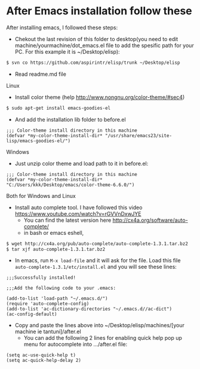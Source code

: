 After Emacs installation follow these
=================
After installing emacs, I followed these steps:
* Chekout the last revision of this folder to desktop(you need to edit machine/yourmachine/dot_emacs.el file to add the spesific path for your PC. For this example it is ~/Desktop/elisp):

```bash
$ svn co https://github.com/aspirintr/elisp/trunk ~/Desktop/elisp
```

* Read readme.md file

Linux
* Install color theme (help http://www.nongnu.org/color-theme/#sec4)
```bash
$ sudo apt-get install emacs-goodies-el
```
  * And add the installation lib folder to before.el
```elisp
;;; Color-theme install directory in this machine
(defvar *my-color-theme-install-dir* "/usr/share/emacs23/site-lisp/emacs-goodies-el/")
```

Windows
* Just unzip color theme and load path to it in before.el:
```elisp
;;; Color-theme install directory in this machine
(defvar *my-color-theme-install-dir* "C:/Users/kkk/Desktop/emacs/color-theme-6.6.0/")
```

Both for Windows and Linux
* Install auto complete tool. I have followed this video https://www.youtube.com/watch?v=rGVVnDxwJYE
  * You can find the latest version here http://cx4a.org/software/auto-complete/
  * in bash or emacs eshell,

```bash
$ wget http://cx4a.org/pub/auto-complete/auto-complete-1.3.1.tar.bz2
$ tar xjf auto-complete-1.3.1.tar.bz2
```
  
  * In emacs, run ```M-x load-file``` and it will ask for the file. Load this file ```auto-complete-1.3.1/etc/install.el``` and you will see these lines:

```elisp
;;;Successfully installed!

;;;Add the following code to your .emacs:

(add-to-list 'load-path "~/.emacs.d/")
(require 'auto-complete-config)
(add-to-list 'ac-dictionary-directories "~/.emacs.d//ac-dict")
(ac-config-default)
```
  * Copy and paste the lines above into ~/Desktop/elisp/machines/[your machine ie tantuni]/after.el
    * You can add the following 2 lines for enabling quick help pop up menu for autocomplete into .../after.el file:
```elisp
(setq ac-use-quick-help t)
(setq ac-quick-help-delay 2)
```

